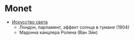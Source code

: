 # Monet

* [Искусство света](https://skillbox.ru/media/design/iskusstvo-tsveta/)
    - Лондон, парламент, эффект солнца в тумане (1904)
    - Мадонна канцлера Ролена (Ван Эйк)
